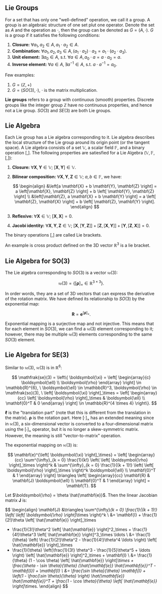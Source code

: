 ## Lie Groups

For a set that has only one "well-defined" operation, we call it a group. A group is an algebraic structure of one set plut one operator. Denote the set as $A$ and the operation as $\cdot$, then the group can be denoted as $G = (A, \cdot)$. $G$ is a group if it satisfies the following conditions:

1. **Closure:** $\forall a_1, a_2 \in A, a_1 \cdot a_2 \in A$.
2. **Combination:** $\forall a_1, a_2, a_3 \in A, (a_1 \cdot a_2) \cdot a_3 = a_1 \cdot (a_2 \cdot a_3)$.
3. **Unit element:** $\exists a_0 \in A, \ \text{s.t.} \ \forall a \in A, a_0 \cdot a = a \cdot a_0 = a$.
4. **Inverse element:** $\forall a \in A, \exists a^{-1} \in A, \ \text{s.t.} \ a \cdot a^{-1} = a_0$. 

Few examples:

1. $G = (\mathbb{Z}, +)$
2. $G = (SO(3), \cdot)$, $\cdot$ is the matrix multiplication.

**Lie groups** refers to a group with continuous (smooth) properties. Discrete groups like the integer group $\mathbb{Z}$ have no continuous properties, and hence not a Lie group. $SO(3)$ and $SE(3)$ are both Lie groups.

## Lie Algebra

Each Lie group has a Lie algebra corresponding to it. Lie algebra describes the local structure of the Lie group around its origin point (or the tangent space). A Lie algebra consists of a set $\mathbb{V}$, a scalar field $\mathbb{F}$, and a binary operation $\left[, \right]$. The following properties are satiesfied for a Lie Algebra $(\mathbb{V}, \mathbb{F}, \left[, \right])$:


1. **Closure:** $\forall \mathbf{X}, \mathbf{Y} \in \mathbb{V}; \ \left[ \mathbf{X}, \mathbf{Y} \right] \in \mathbb{V}$.
2. **Bilinear composition:** $\forall \mathbf{X}, \mathbf{Y}, \mathbf{Z} \in \mathbb{V}; \ a,b \in \mathbb{F}$, we have:

    $$
    \begin{align}
    &\left[a \mathbf{X} + b \mathbf{Y}, \mathbf{Z} \right] = a \left[\mathbf{X}, \mathbf{Z} \right] + b \left[ \mathbf{Y}, \mathbf{Z} \right] \\
    &\left[\mathbf{Z}, a \mathbf{X} + b \mathbf{Y} \right] = a \left[ \mathbf{Z}, \mathbf{X} \right] + b \left[ \mathbf{Z}, \mathbf{Y} \right].
    \end{align}
    $$

3. **Reflexive:** $\forall \mathbf{X} \in \mathbb{V}; \ \left[ \mathbf{X}, \mathbf{X} \right] = 0$.
4. **Jacobi identity:** $\forall \mathbf{X}, \mathbf{Y}, \mathbf{Z} \in \mathbb{V}; \ \left[ \mathbf{X}, \left[ \mathbf{Y}, \mathbf{Z} \right] \right] + \left[ \mathbf{Z}, \left[ \mathbf{X}, \mathbf{Y} \right] \right] + \left[ \mathbf{Y}, \left[ \mathbf{Z}, \mathbf{X} \right] \right] = 0$.

The binary operations $\left[ , \right]$ are called Lie brackets.

An example is cross product defined on the 3D vector $\mathbb{R}^3$ is a lie bracket.

## Lie Algebra for SO(3)

The Lie algebra corresponding to $SO(3)$ is a vector $\mathfrak{so}(3)$:

$$
\mathfrak{so}(3) = \left\{ \left[ \boldsymbol{\rho} \right]_{\times} \in \mathbb{R}^{3 \times 3}\right\}.
$$

In order words, they are a set of 3D vectors that can express the derivative of the rotation matrix. We have defined its relationship to $SO(3)$  by the exponential map:

$$
\mathbf{R} = \mathbf{e}^{\left[ \boldsymbol{\rho} \right]_\times}.
$$

Exponential mapping is a surjective map and not injective. This means that for each element in $SO(3)$, we can find a $\mathfrak{so}(3)$ element corresponding to it; however, there may be multiple $\mathfrak{so}(3)$ elements corresponding to the same $SO(3)$ element.

## Lie Algebra for SE(3)

Similar to $\mathfrak{so}(3)$, $\mathfrak{se}(3)$ is in $\mathbb{R}^6$:

$$
\mathfrak{se}(3) = 
\left\{
\boldsymbol{\xi} = 
\left[
\begin{array}{c}
\boldsymbol{\ell} \\
\boldsymbol{\rho}
\end{array}
\right] \in \mathbb{R}^{6}, \ 
\boldsymbol{\ell} \in \mathbb{R}^3, \boldsymbol{\rho} \in \mathfrak{so}(3), \ 
\left[ \boldsymbol{\xi} \right]_\times = 
\left[
\begin{array}{cc}
\left[ \boldsymbol{\rho} \right]_\times & \boldsymbol{\ell} \\
\mathbf{0}^T & 0
\end{array}
\right] \in \mathbb{R}^{4 \times 4}
\right\}.
$$

$\boldsymbol{\ell}$ is the "translation part" (note that this is different from the translation in the matrix). $\boldsymbol{\rho}$ is the rotation part. Here $\left[ \cdot \right]_\times$ has an extended meaning since in $\mathfrak{se}(3)$, a six-dimensional vector is converted to a four-dimensional matrix using the $\left[ \cdot \right]_\times$ operator, but it is no longer a skew-symmetric matrix. However, the meaning is still "vector-to-matrix" operation.

The exponential mapping on $\mathfrak{se}(3)$ is:

$$
\mathbf{e}^{\left[ \boldsymbol{\xi} \right]_\times} = 
\left[
\begin{array}{cc}
\sum^{\infty}_{k = 0} \frac{1}{k!} \left( \left[ \boldsymbol{\rho} \right]_\times \right)^k & \sum^{\infty}_{k = 0} \frac{1}{(k + 1)!} \left( \left[ \boldsymbol{\rho} \right]_\times \right)^k \boldsymbol{\ell} \\
\mathbf{0}^T & 1
\end{array}
\right] \triangleq
\left[
\begin{array}{cc}
\mathbf{R} & \mathbf{J} \boldsymbol{\ell} \\
\mathbf{0}^T & 1
\end{array}
\right] = \mathbf{T}.
$$

Let $\boldsymbol{\rho} = \theta \hat{\mathbf{e}}$. Then the linear Jacobian matrix $\mathbf{J}$ is:

$$
\begin{align}
\mathbf{J} &\triangleq \sum^{\infty}_{k = 0} \frac{1}{(k + 1)!} \left( \left[ \boldsymbol{\rho} \right]_\times \right)^k \\
&= \mathbf{I} + \frac{1}{2!}\theta \left[ \hat{\mathbf{e}} \right]_\times
+ \frac{1}{3!}\theta^2 \left[ \hat{\mathbf{e}} \right]^2_\times + \frac{1}{4!}\theta^3 \left[ \hat{\mathbf{e}} \right]^3_\times \ldots \\
&= \frac{1}{\theta} \left( \frac{1}{2!}\theta^2 - \frac{1}{4!}\theta^4 \ldots \right) \left[ \hat{\mathbf{e}} \right]_\times
+ \frac{1}{\theta} \left(\frac{1}{3!} \theta^3 - \frac{1}{5}\theta^5 + \ldots \right) \left[ \hat{\mathbf{e}} \right]^2_\times + \mathbf{I} \\
&= \frac{1}{\theta} (1 - \cos \theta) \left[ \hat{\mathbf{e}} \right]_\times + 
\frac{\theta - \sin \theta}{\theta} (\hat{\mathbf{e}} \hat{\mathbf{e}}^T - \mathbf{I}) + \mathbf{I} \\ 
&= \frac{\sin \theta}{\theta} \mathbf{I} + \left(1 - \frac{\sin \theta}{\theta} \right) \hat{\mathbf{e}} \hat{\mathbf{e}}^T + 
\frac{1 - \cos \theta}{\theta} \left[ \hat{\mathbf{e}} \right]_\times.
\end{align}
$$






